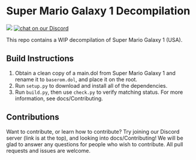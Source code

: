 # Super Mario Galaxy 1 Decompilation

<img src="https://img.shields.io/endpoint?url=https://raw.githubusercontent.com/shibbo/Petari/master/data/percent.json&style=flat" />
<a href="https://discord.gg/98AeffnUUV">
<img src="https://img.shields.io/discord/946579636110884884?logo=discord"
    alt="chat on our Discord"></a>

This repo contains a WIP decompilation of Super Mario Galaxy 1 (USA).

## Build Instructions

1. Obtain a clean copy of a main.dol from Super Mario Galaxy 1 and rename it to `baserom.dol`, and place it on the root.
2. Run `setup.py` to download and install all of the dependencies.
3. Run `build.py`, then use `check.py` to verify matching status. For more information, see docs/Contributing.

## Contributions

Want to contribute, or learn how to contribute? Try joining our Discord server (link is at the top), and looking into docs/Contributing! We will be glad to answer any questions for people who wish to contribute. All pull requests and issues are welcome.
